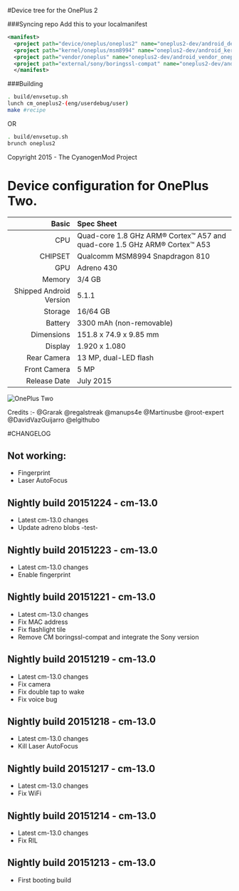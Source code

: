 #Device tree for the OnePlus 2

###Syncing repo
Add this to your localmanifest
```xml
<manifest>
  <project path="device/oneplus/oneplus2" name="oneplus2-dev/android_device_oneplus_oneplus2" remote="github" revision="cm-13.0" />
  <project path="kernel/oneplus/msm8994" name="oneplus2-dev/android_kernel_oneplus_msm8994" remote="github" revision="cm-13.0" />
  <project path="vendor/oneplus" name="oneplus2-dev/android_vendor_oneplus" remote="github" revision="cm-13.0" />
  <project path="external/sony/boringssl-compat" name="oneplus2-dev/android_external_sony_boringssl-compat" remote="github" revision="cm-13.0" />
  </manifest>
```

###Building
```bash
. build/envsetup.sh
lunch cm_oneplus2-(eng/userdebug/user)
make #recipe
```
OR
```bash
. build/envsetup.sh
brunch oneplus2
```

Copyright 2015 - The CyanogenMod Project

Device configuration for OnePlus Two.
=====================================

Basic   | Spec Sheet
-------:|:-------------------------
CPU     | Quad-core 1.8 GHz ARM® Cortex™ A57 and quad-core 1.5 GHz ARM® Cortex™ A53
CHIPSET | Qualcomm MSM8994 Snapdragon 810
GPU     | Adreno 430
Memory  | 3/4 GB
Shipped Android Version | 5.1.1
Storage | 16/64 GB
Battery | 3300 mAh (non-removable)
Dimensions | 151.8 x 74.9 x 9.85 mm
Display | 1.920 x 1.080
Rear Camera  | 13 MP, dual-LED flash
Front Camera | 5 MP
Release Date | July 2015

![OnePlus Two](http://cdn2.gsmarena.com/vv/pics/oneplus/oneplus-two-1.jpg "OnePlus Two")


Credits :-
@Grarak
@regalstreak
@manups4e
@Martinusbe
@root-expert
@DavidVazGuijarro
@elgithubo

#CHANGELOG

## Not working:
* Fingerprint
* Laser AutoFocus

## Nightly build 20151224 - cm-13.0
* Latest cm-13.0 changes
* Update adreno blobs -test-

## Nightly build 20151223 - cm-13.0
* Latest cm-13.0 changes
* Enable fingerprint

## Nightly build 20151221 - cm-13.0
* Latest cm-13.0 changes
* Fix MAC address
* Fix flashlight tile
* Remove CM boringssl-compat and integrate the Sony version

## Nightly build 20151219 - cm-13.0
* Latest cm-13.0 changes
* Fix camera
* Fix double tap to wake
* Fix voice bug

## Nightly build 20151218 - cm-13.0
* Latest cm-13.0 changes
* Kill Laser AutoFocus

## Nightly build 20151217 - cm-13.0
* Latest cm-13.0 changes
* Fix WiFi

## Nightly build 20151214 - cm-13.0
* Latest cm-13.0 changes
* Fix RIL

## Nightly build 20151213 - cm-13.0
* First booting build

